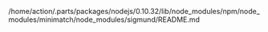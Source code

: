 /home/action/.parts/packages/nodejs/0.10.32/lib/node_modules/npm/node_modules/minimatch/node_modules/sigmund/README.md